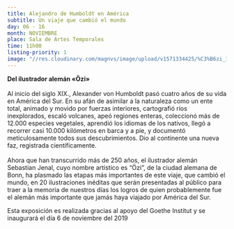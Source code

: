 ```yaml
---
title: Alejandro de Humboldt en América
subtitle: Un viaje que cambió el mundo
day: 06 - 16
month: NOVIEMBRE
place: Sala de Artes Temporales
time: 11h00
listing-priority: 1
image: "//res.cloudinary.com/magnvs/image/upload/v1571334425/%C3%B6zi_10_onlphq.jpg"
---
```

**Del ilustrador alemán &laquo;Özi&raquo;**<br /><br/>Al inicio del siglo XIX., Alexander von Humboldt pasó cuatro años de su vida en América del Sur. En su afán de asimilar a la naturaleza como un ente total, animado y movido por fuerzas interiores, cartografió ríos inexplorados, escaló volcanes, apeó regiones enteras, coleccionó más de 12.000 especies vegetales, aprendió los idiomas de los nativos, llegó a recorrer casi 10.000 kilómetros en barca y a pie, y documentó meticulosamente todos sus descubrimientos.  Dio al continente una nueva faz, registrada científicamente.<br /><br/>Ahora que han transcurrido más de 250 años, el ilustrador alemán Sebastian Jenal, cuyo nombre artístico es “Özi”, de la ciudad alemana de Bonn, ha plasmado las etapas más importantes de este viaje, que cambió el mundo, en  20 ilustraciones inéditas que serán presentadas al público para traer a la memoria de nuestros días los logros de quien probablemente fue el alemán más importante que jamás haya viajado por América del Sur.

Esta exposición es realizada gracias al apoyo del Goethe Institut y se inaugurará el día 6 de noviembre del 2019
